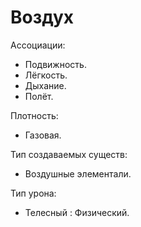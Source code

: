 # Воздух

Ассоциации:
- Подвижность.
- Лёгкость.
- Дыхание.
- Полёт.

Плотность:
- Газовая.

Тип создаваемых существ:
- Воздушные элементали.

Тип урона:
- Телесный : Физический.